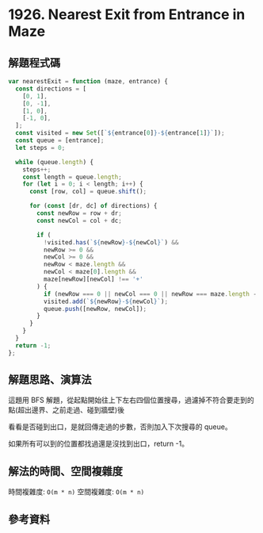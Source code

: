 # 1926. Nearest Exit from Entrance in Maze

## 解題程式碼

```javascript
var nearestExit = function (maze, entrance) {
  const directions = [
    [0, 1],
    [0, -1],
    [1, 0],
    [-1, 0],
  ];
  const visited = new Set([`${entrance[0]}-${entrance[1]}`]);
  const queue = [entrance];
  let steps = 0;

  while (queue.length) {
    steps++;
    const length = queue.length;
    for (let i = 0; i < length; i++) {
      const [row, col] = queue.shift();

      for (const [dr, dc] of directions) {
        const newRow = row + dr;
        const newCol = col + dc;

        if (
          !visited.has(`${newRow}-${newCol}`) &&
          newRow >= 0 &&
          newCol >= 0 &&
          newRow < maze.length &&
          newCol < maze[0].length &&
          maze[newRow][newCol] !== '+'
        ) {
          if (newRow === 0 || newCol === 0 || newRow === maze.length - 1 || newCol === maze[0].length - 1) return steps;
          visited.add(`${newRow}-${newCol}`);
          queue.push([newRow, newCol]);
        }
      }
    }
  }
  return -1;
};
```

## 解題思路、演算法

這題用 BFS 解題，從起點開始往上下左右四個位置搜尋，過濾掉不符合要走到的點(超出邊界、之前走過、碰到牆壁)後

看看是否碰到出口，是就回傳走過的步數，否則加入下次搜尋的 queue。

如果所有可以到的位置都找過還是沒找到出口，return -1。

## 解法的時間、空間複雜度

時間複雜度: `O(m * n)`
空間複雜度: `O(m * n)`

## 參考資料
